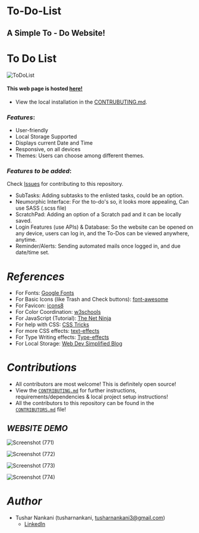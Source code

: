 
# To-Do-List

## A Simple To - Do Website!

# To Do List

![ToDoList](https://socialify.git.ci/tusharnankani/ToDoList/image?description=1&forks=1&issues=1&language=1&owner=1&pattern=Brick%20Wall&pulls=1&stargazers=1&theme=Dark)

#### This web page is hosted [here!](https://tusharjustdoit.netlify.app/)

- View the local installation in the [CONTRUBUTING.md](https://github.com/tusharnankani/ToDoList/blob/master/CONTRIBUTING.md).

### *Features*:

* User-friendly
* Local Storage Supported
* Displays current Date and Time
* Responsive, on all devices
* Themes: Users can choose among different themes.

### *Features to be added*:

Check [Issues](https://github.com/tusharnankani/ToDoList/issues) for contributing to this repository.

* SubTasks: Adding subtasks to the enlisted tasks, could be an option.
* Neumorphic Interface: For the to-do's so, it looks more appealing, Can use SASS (.scss file)
* ScratchPad: Adding an option of a Scratch pad and it can be locally saved.
* Login Features (use APIs) & Database: So the website can be opened on any device, users can log in, and the To-Dos can be viewed anywhere, anytime.
* Reminder/Alerts: Sending automated mails once logged in, and due date/time set.

# *References*

* For Fonts: [Google Fonts](https://fonts.googleapis.com/css2?family=Work+Sans:wght@300&display=swap)
* For Basic Icons (like Trash and Check buttons): [font-awesome](https://fontawesome.com)
* For Favicon: [icons8](https://icons8.com/icons/)
* For Color Coordination: [w3schools](https://www.w3schools.com/colors/colors_mixer.asp?colorbottom=000000&colortop=FFFFFF)
* For JavaScript (Tutorial): [The Net Ninja](https://www.youtube.com/playlist?list=PL4cUxeGkcC9i9Ae2D9Ee1RvylH38dKuET)
* For help with CSS: [CSS Tricks](https://css-tricks.com/)
* For more CSS effects: [text-effects](https://speckyboy.com/underline-text-effects-css/)
* For Type Writing effects: [Type-effects](https://usefulangle.com/post/85/css-typewriter-animation)
* For Local Storage: [Web Dev Simplified Blog](https://blog.webdevsimplified.com/2020-08/cookies-localStorage-sessionStorage/)

# *Contributions*

- All contributors are most welcome! This is definitely open source!
- View the [`CONTRIBUTING.md`](https://github.com/tusharnankani/ToDoList/blob/master/CONTRIBUTING.md) for further instructions, requirements/dependencies & local project setup instructions!
- All the contributors to this repository can be found in the [`CONTRIBUTORS.md`](https://github.com/tusharnankani/ToDoList/blob/master/CONTRIBUTORS.md) file!

## *WEBSITE DEMO*

![Screenshot (771)](https://user-images.githubusercontent.com/61280281/99399713-0844b900-290c-11eb-8d7c-1199319b4a9e.png)

![Screenshot (772)](https://user-images.githubusercontent.com/61280281/99399731-0da20380-290c-11eb-8a59-e0a2e5f9b19f.png)

![Screenshot (773)](https://user-images.githubusercontent.com/61280281/99399728-0d096d00-290c-11eb-9ee5-59cc8358676c.png)

![Screenshot (774)](https://user-images.githubusercontent.com/61280281/99399723-0b3fa980-290c-11eb-8728-03d974be548d.png)

# *Author*

* Tushar Nankani (tusharnankani, tusharnankani3@gmail.com)
  - [LinkedIn](https://www.linkedin.com/in/tusharnankani)

